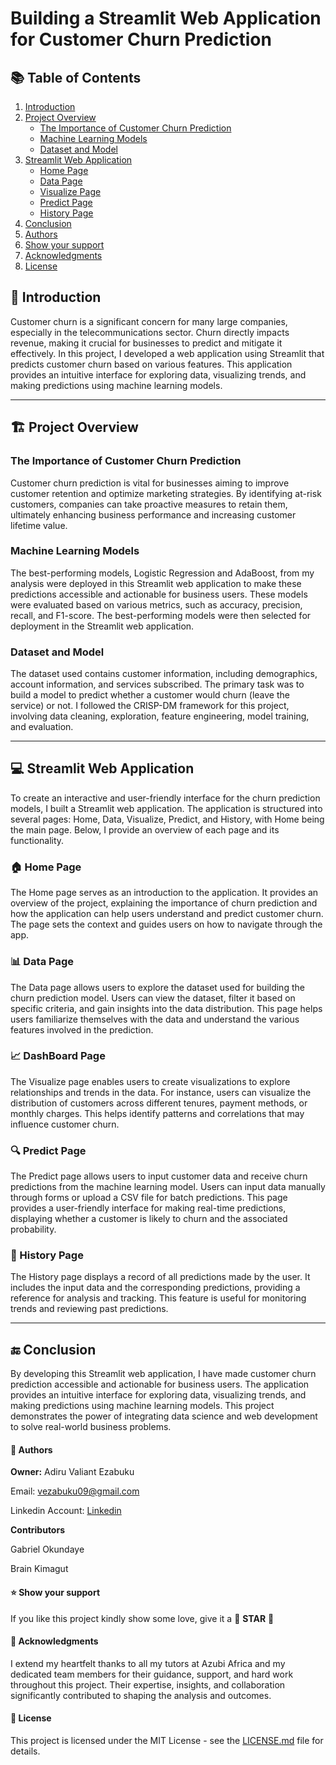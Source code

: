 # Building a Streamlit Web Application for Customer Churn Prediction

## 📚 Table of Contents
 
1. [Introduction](#-introduction)
2. [Project Overview](#-project-overview)
   - [The Importance of Customer Churn Prediction](#the-importance-of-customer-churn-prediction)
   - [Machine Learning Models](#machine-learning-models)
   - [Dataset and Model](#dataset-and-model)
3. [Streamlit Web Application](#-streamlit-web-application)
   - [Home Page](#home-page)
   - [Data Page](#data-page)
   - [Visualize Page](#visualize-page)
   - [Predict Page](#predict-page)
   - [History Page](#history-page)
4. [Conclusion](#-conclusion)
5. [Authors](#-authors)
6. [Show your support](#-show-your-support)
7. [Acknowledgments](#-acknowledgments)
8. [License](#-license)


## 📄 Introduction

Customer churn is a significant concern for many large companies, especially in the telecommunications sector. Churn directly impacts revenue, making it crucial for businesses to predict and mitigate it effectively. In this project, I developed a web application using Streamlit that predicts customer churn based on various features. This application provides an intuitive interface for exploring data, visualizing trends, and making predictions using machine learning models.

---

## 🏗️ Project Overview

### The Importance of Customer Churn Prediction

Customer churn prediction is vital for businesses aiming to improve customer retention and optimize marketing strategies. By identifying at-risk customers, companies can take proactive measures to retain them, ultimately enhancing business performance and increasing customer lifetime value.

### Machine Learning Models

The best-performing models, Logistic Regression and AdaBoost, from my analysis were deployed in this Streamlit web application to make these predictions accessible and actionable for business users. These models were evaluated based on various metrics, such as accuracy, precision, recall, and F1-score. The best-performing models were then selected for deployment in the Streamlit web application.

### Dataset and Model

The dataset used contains customer information, including demographics, account information, and services subscribed. The primary task was to build a model to predict whether a customer would churn (leave the service) or not. I followed the CRISP-DM framework for this project, involving data cleaning, exploration, feature engineering, model training, and evaluation.

---

## 💻 Streamlit Web Application

To create an interactive and user-friendly interface for the churn prediction models, I built a Streamlit web application. The application is structured into several pages: Home, Data, Visualize, Predict, and History, with Home being the main page. Below, I provide an overview of each page and its functionality.

### 🏠 Home Page

The Home page serves as an introduction to the application. It provides an overview of the project, explaining the importance of churn prediction and how the application can help users understand and predict customer churn. The page sets the context and guides users on how to navigate through the app.

### 📊 Data Page

The Data page allows users to explore the dataset used for building the churn prediction model. Users can view the dataset, filter it based on specific criteria, and gain insights into the data distribution. This page helps users familiarize themselves with the data and understand the various features involved in the prediction.

### 📈 DashBoard Page

The Visualize page enables users to create visualizations to explore relationships and trends in the data. For instance, users can visualize the distribution of customers across different tenures, payment methods, or monthly charges. This helps identify patterns and correlations that may influence customer churn.

### 🔍 Predict Page

The Predict page allows users to input customer data and receive churn predictions from the machine learning model. Users can input data manually through forms or upload a CSV file for batch predictions. This page provides a user-friendly interface for making real-time predictions, displaying whether a customer is likely to churn and the associated probability.

### 📜 History Page

The History page displays a record of all predictions made by the user. It includes the input data and the corresponding predictions, providing a reference for analysis and tracking. This feature is useful for monitoring trends and reviewing past predictions.

---

## 🔚 Conclusion

By developing this Streamlit web application, I have made customer churn prediction accessible and actionable for business users. The application provides an intuitive interface for exploring data, visualizing trends, and making predictions using machine learning models. This project demonstrates the power of integrating data science and web development to solve real-world business problems.


#### 👥 Authors

**Owner:** Adiru Valiant Ezabuku

Email: vezabuku09@gmail.com

Linkedin Account: [Linkedin](https://www.linkedin.com/in/valiant-ezabuku/)

**Contributors**

Gabriel Okundaye

Brain Kimagut

#### ⭐️ Show your support

If you like this project kindly show some love, give it a 🌟 **STAR** 🌟

#### 🙏 Acknowledgments

I extend my heartfelt thanks to all my tutors at Azubi Africa and my dedicated team members for their guidance, support, and hard work throughout this project. Their expertise, insights, and collaboration significantly contributed to shaping the analysis and outcomes.

#### 📝 License

This project is licensed under the MIT License - see the [LICENSE.md](LICENSE.md) file for details.


